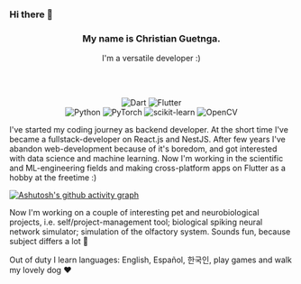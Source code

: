 ### Hi there 👋

<div align="center">
  <h3>My name is Christian Guetnga.</h3>
  I'm a versatile developer :)<br/>
  
  <br/><br/>
  
  ![Dart](https://img.shields.io/badge/dart-%230175C2.svg?style=for-the-badge&logo=dart&logoColor=white)
  ![Flutter](https://img.shields.io/badge/Flutter-%2302569B.svg?style=for-the-badge&logo=Flutter&logoColor=white)
  <br/>
  ![Python](https://img.shields.io/badge/python-3670A0?style=for-the-badge&logo=python&logoColor=ffdd54)
  ![PyTorch](https://img.shields.io/badge/PyTorch-%23EE4C2C.svg?style=for-the-badge&logo=PyTorch&logoColor=white)
  ![scikit-learn](https://img.shields.io/badge/scikit--learn-%23F7931E.svg?style=for-the-badge&logo=scikit-learn&logoColor=white)
  ![OpenCV](https://img.shields.io/badge/opencv-%23white.svg?style=for-the-badge&logo=opencv&logoColor=white)
</div>

I've started my coding journey as backend developer. At the short time I've became a fullstack-developer on React.js and NestJS. After few years I've abandon web-development because of it's boredom, and got interested with data science and machine learning. Now I'm working in the scientific and ML-engineering fields and making cross-platform apps on Flutter as a hobby at the freetime :)

[![Ashutosh's github activity graph](https://github-readme-activity-graph.vercel.app/graph?username=lsdrfrx&theme=vue)](https://github.com/ashutosh00710/github-readme-activity-graph)

Now I'm working on a couple of interesting pet and neurobiological projects, i.e. self/project-management tool; biological spiking neural network simulator; simulation of the olfactory system. Sounds fun, because subject differs a lot 🤡

Out of duty I learn languages: English, Español, 한국인, play games and walk my lovely dog ❤ 
